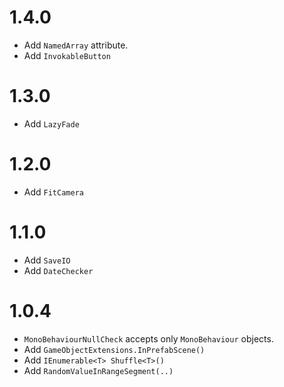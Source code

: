 # 1.4.0
- Add `NamedArray` attribute.
- Add `InvokableButton`

# 1.3.0
- Add `LazyFade`

# 1.2.0
- Add `FitCamera`

# 1.1.0
- Add `SaveIO`
- Add `DateChecker`

# 1.0.4
- `MonoBehaviourNullCheck` accepts only `MonoBehaviour` objects.
- Add `GameObjectExtensions.InPrefabScene()`
- Add `IEnumerable<T> Shuffle<T>()`
- Add `RandomValueInRangeSegment(..)`
